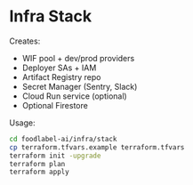 # Infra Stack

Creates:
- WIF pool + dev/prod providers
- Deployer SAs + IAM
- Artifact Registry repo
- Secret Manager (Sentry, Slack)
- Cloud Run service (optional)
- Optional Firestore

Usage:
```bash
cd foodlabel-ai/infra/stack
cp terraform.tfvars.example terraform.tfvars
terraform init -upgrade
terraform plan
terraform apply
```
